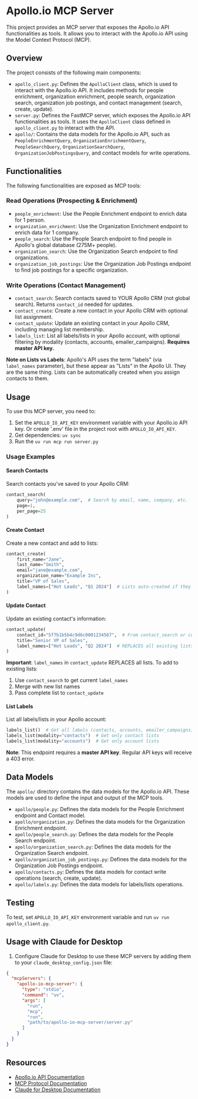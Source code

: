 # Apollo.io MCP Server

This project provides an MCP server that exposes the Apollo.io API functionalities as tools. It allows you to interact with the Apollo.io API using the Model Context Protocol (MCP).

## Overview

The project consists of the following main components:

- `apollo_client.py`: Defines the `ApolloClient` class, which is used to interact with the Apollo.io API. It includes methods for people enrichment, organization enrichment, people search, organization search, organization job postings, and contact management (search, create, update).
- `server.py`: Defines the FastMCP server, which exposes the Apollo.io API functionalities as tools. It uses the `ApolloClient` class defined in `apollo_client.py` to interact with the API.
- `apollo/`: Contains the data models for the Apollo.io API, such as `PeopleEnrichmentQuery`, `OrganizationEnrichmentQuery`, `PeopleSearchQuery`, `OrganizationSearchQuery`, `OrganizationJobPostingsQuery`, and contact models for write operations.

## Functionalities

The following functionalities are exposed as MCP tools:

### Read Operations (Prospecting & Enrichment)

-   `people_enrichment`: Use the People Enrichment endpoint to enrich data for 1 person.
-   `organization_enrichment`: Use the Organization Enrichment endpoint to enrich data for 1 company.
-   `people_search`: Use the People Search endpoint to find people in Apollo's global database (275M+ people).
-   `organization_search`: Use the Organization Search endpoint to find organizations.
-   `organization_job_postings`: Use the Organization Job Postings endpoint to find job postings for a specific organization.

### Write Operations (Contact Management)

-   `contact_search`: Search contacts saved to YOUR Apollo CRM (not global search). Returns `contact_id` needed for updates.
-   `contact_create`: Create a new contact in your Apollo CRM with optional list assignment.
-   `contact_update`: Update an existing contact in your Apollo CRM, including managing list membership.
-   `labels_list`: List all labels/lists in your Apollo account, with optional filtering by modality (contacts, accounts, emailer_campaigns). **Requires master API key.**

**Note on Lists vs Labels**: Apollo's API uses the term "labels" (via `label_names` parameter), but these appear as "Lists" in the Apollo UI. They are the same thing. Lists can be automatically created when you assign contacts to them.

## Usage

To use this MCP server, you need to:

1. Set the `APOLLO_IO_API_KEY` environment variable with your Apollo.io API key. Or create '.env' file in the project root with `APOLLO_IO_API_KEY`.
2. Get dependencies: `uv sync`
3. Run the `uv run mcp run server.py`

### Usage Examples

#### Search Contacts
Search contacts you've saved to your Apollo CRM:
```python
contact_search(
    query="john@example.com",  # Search by email, name, company, etc.
    page=1,
    per_page=25
)
```

#### Create Contact
Create a new contact and add to lists:
```python
contact_create(
    first_name="Jane",
    last_name="Smith",
    email="jane@example.com",
    organization_name="Example Inc",
    title="VP of Sales",
    label_names=["Hot Leads", "Q1 2024"]  # Lists auto-created if they don't exist
)
```

#### Update Contact
Update an existing contact's information:
```python
contact_update(
    contact_id="5f7b1b5b4c9d6c0001234567",  # From contact_search or contact_create
    title="Senior VP of Sales",
    label_names=["Hot Leads", "Q2 2024"]  # REPLACES all existing lists
)
```

**Important**: `label_names` in `contact_update` REPLACES all lists. To add to existing lists:
1. Use `contact_search` to get current `label_names`
2. Merge with new list names
3. Pass complete list to `contact_update`

#### List Labels
List all labels/lists in your Apollo account:
```python
labels_list()  # Get all labels (contacts, accounts, emailer_campaigns)
labels_list(modality="contacts")  # Get only contact lists
labels_list(modality="accounts")  # Get only account lists
```

**Note**: This endpoint requires a **master API key**. Regular API keys will receive a 403 error.

## Data Models

The `apollo/` directory contains the data models for the Apollo.io API. These models are used to define the input and output of the MCP tools.

- `apollo/people.py`: Defines the data models for the People Enrichment endpoint and Contact model.
- `apollo/organization.py`: Defines the data models for the Organization Enrichment endpoint.
- `apollo/people_search.py`: Defines the data models for the People Search endpoint.
- `apollo/organization_search.py`: Defines the data models for the Organization Search endpoint.
- `apollo/organization_job_postings.py`: Defines the data models for the Organization Job Postings endpoint.
- `apollo/contacts.py`: Defines the data models for contact write operations (search, create, update).
- `apollo/labels.py`: Defines the data models for labels/lists operations.

## Testing

To test, set `APOLLO_IO_API_KEY` environment variable and run `uv run apollo_client.py`.

## Usage with Claude for Desktop

1. Configure Claude for Desktop to use these MCP servers by adding them to your `claude_desktop_config.json` file:

```json
{
  "mcpServers": {
    "apollo-io-mcp-server": {
      "type": "stdio",
      "command": "uv",
      "args": [
        "run",
        "mcp",
        "run",
        "path/to/apollo-io-mcp-server/server.py"
      ]
    }
  }
}
```

## Resources

- [Apollo.io API Documentation](https://docs.apollo.io/reference/)
- [MCP Protocol Documentation](https://github.com/modelcontextprotocol/mcp)
- [Claude for Desktop Documentation](https://claude.ai/docs)
